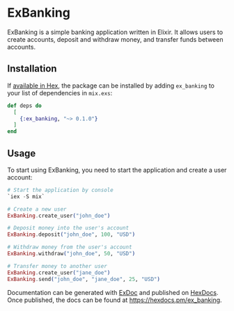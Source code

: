 # ExBanking

ExBanking is a simple banking application written in Elixir. It allows users to create accounts, deposit and withdraw money, and transfer funds between accounts.

## Installation

If [available in Hex](https://hex.pm/docs/publish), the package can be installed
by adding `ex_banking` to your list of dependencies in `mix.exs`:

```elixir
def deps do
  [
    {:ex_banking, "~> 0.1.0"}
  ]
end
```

## Usage

To start using ExBanking, you need to start the application and create a user account:

```elixir
# Start the application by console
`iex -S mix`

# Create a new user
ExBanking.create_user("john_doe")

# Deposit money into the user's account
ExBanking.deposit("john_doe", 100, "USD")

# Withdraw money from the user's account
ExBanking.withdraw("john_doe", 50, "USD")

# Transfer money to another user
ExBanking.create_user("jane_doe")
ExBanking.send("john_doe", "jane_doe", 25, "USD")
```

Documentation can be generated with [ExDoc](https://github.com/elixir-lang/ex_doc)
and published on [HexDocs](https://hexdocs.pm). Once published, the docs can
be found at <https://hexdocs.pm/ex_banking>.

